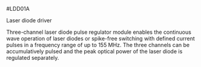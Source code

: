 <!--- PrjInfo ---> <!--- Please remove this line after manually editing --->
<!--- 00a56be08b96043df9e37d6aff7b6990 --->
<!--- Created:20170111-16:38: ---> 
<!--- Author:Mlab: ---> 
<!--- AuthorEmail:mlab@mlab.cz: ---> 
<!--- Tags:imported: ---> 
<!--- Ust:None: ---> 
<!--- Name:LDD01A: --->
#LDD01A 
<!--- LongName --->
Laser diode driver
<!--- ELongName ---> 

<!--- Lead --->
Three-channel laser diode pulse regulator module enables the continuous wave operation of laser diodes
or spike-free switching with defined current pulses
in a frequency range of up to 155 MHz. The three
channels can be accumulatively pulsed and the peak optical power of
the laser diode is regulated separately.
<!--- ELead ---> 


​
​
<!--- Description --->
<!--- EDescription --->
<!--- Content --->
<!--- EContent --->
            